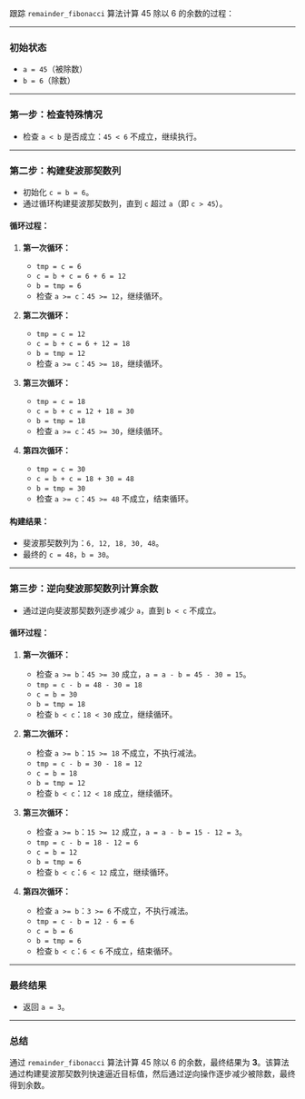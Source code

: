 跟踪 `remainder_fibonacci` 算法计算 45 除以 6 的余数的过程：

---

### **初始状态**
- `a = 45`（被除数）
- `b = 6`（除数）

---

### **第一步：检查特殊情况**
- 检查 `a < b` 是否成立：`45 < 6` 不成立，继续执行。

---

### **第二步：构建斐波那契数列**
- 初始化 `c = b = 6`。
- 通过循环构建斐波那契数列，直到 `c` 超过 `a`（即 `c > 45`）。

#### **循环过程：**
1. **第一次循环：**
   - `tmp = c = 6`
   - `c = b + c = 6 + 6 = 12`
   - `b = tmp = 6`
   - 检查 `a >= c`：`45 >= 12`，继续循环。

2. **第二次循环：**
   - `tmp = c = 12`
   - `c = b + c = 6 + 12 = 18`
   - `b = tmp = 12`
   - 检查 `a >= c`：`45 >= 18`，继续循环。

3. **第三次循环：**
   - `tmp = c = 18`
   - `c = b + c = 12 + 18 = 30`
   - `b = tmp = 18`
   - 检查 `a >= c`：`45 >= 30`，继续循环。

4. **第四次循环：**
   - `tmp = c = 30`
   - `c = b + c = 18 + 30 = 48`
   - `b = tmp = 30`
   - 检查 `a >= c`：`45 >= 48` 不成立，结束循环。

#### **构建结果：**
- 斐波那契数列为：`6, 12, 18, 30, 48`。
- 最终的 `c = 48`，`b = 30`。

---

### **第三步：逆向斐波那契数列计算余数**
- 通过逆向斐波那契数列逐步减少 `a`，直到 `b < c` 不成立。

#### **循环过程：**
1. **第一次循环：**
   - 检查 `a >= b`：`45 >= 30` 成立，`a = a - b = 45 - 30 = 15`。
   - `tmp = c - b = 48 - 30 = 18`
   - `c = b = 30`
   - `b = tmp = 18`
   - 检查 `b < c`：`18 < 30` 成立，继续循环。

2. **第二次循环：**
   - 检查 `a >= b`：`15 >= 18` 不成立，不执行减法。
   - `tmp = c - b = 30 - 18 = 12`
   - `c = b = 18`
   - `b = tmp = 12`
   - 检查 `b < c`：`12 < 18` 成立，继续循环。

3. **第三次循环：**
   - 检查 `a >= b`：`15 >= 12` 成立，`a = a - b = 15 - 12 = 3`。
   - `tmp = c - b = 18 - 12 = 6`
   - `c = b = 12`
   - `b = tmp = 6`
   - 检查 `b < c`：`6 < 12` 成立，继续循环。

4. **第四次循环：**
   - 检查 `a >= b`：`3 >= 6` 不成立，不执行减法。
   - `tmp = c - b = 12 - 6 = 6`
   - `c = b = 6`
   - `b = tmp = 6`
   - 检查 `b < c`：`6 < 6` 不成立，结束循环。

---

### **最终结果**
- 返回 `a = 3`。

---

### **总结**
通过 `remainder_fibonacci` 算法计算 45 除以 6 的余数，最终结果为 **3**。该算法通过构建斐波那契数列快速逼近目标值，然后通过逆向操作逐步减少被除数，最终得到余数。